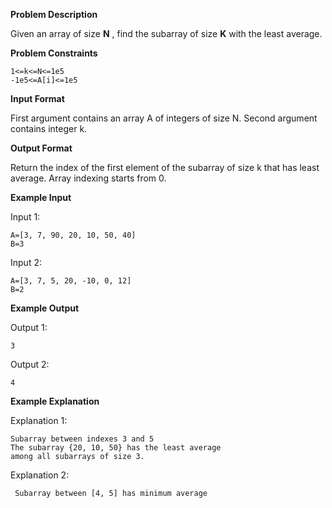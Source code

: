 **Problem Description**

Given an array of size **N** , find the subarray of size **K** with the least average.

**Problem Constraints**

```
1<=k<=N<=1e5
-1e5<=A[i]<=1e5
```

**Input Format**

First argument contains an array A of integers of size N.
Second argument contains integer k.

**Output Format**

Return the index of the first element of the subarray of size k that has least average.
Array indexing starts from 0.

**Example Input**

Input 1:

```
A=[3, 7, 90, 20, 10, 50, 40]
B=3
```

Input 2:

```
A=[3, 7, 5, 20, -10, 0, 12]
B=2
```

**Example Output**

Output 1:

```
3
```

Output 2:

```
4
```

**Example Explanation**

Explanation 1:

```
Subarray between indexes 3 and 5
The subarray {20, 10, 50} has the least average
among all subarrays of size 3.
```

Explanation 2:

```
 Subarray between [4, 5] has minimum average
```
